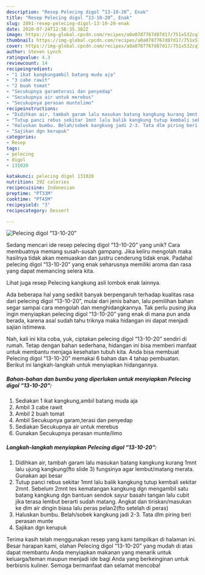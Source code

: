 ```yaml
---
description: "Resep Pelecing digol “13-10-20”, Enak"
title: "Resep Pelecing digol “13-10-20”, Enak"
slug: 2891-resep-pelecing-digol-13-10-20-enak
date: 2020-07-24T12:56:35.382Z
image: https://img-global.cpcdn.com/recipes/a0a0787767d87d17/751x532cq70/pelecing-digol-13-10-20-foto-resep-utama.jpg
thumbnail: https://img-global.cpcdn.com/recipes/a0a0787767d87d17/751x532cq70/pelecing-digol-13-10-20-foto-resep-utama.jpg
cover: https://img-global.cpcdn.com/recipes/a0a0787767d87d17/751x532cq70/pelecing-digol-13-10-20-foto-resep-utama.jpg
author: Steven Lynch
ratingvalue: 4.3
reviewcount: 14
recipeingredient:
- "1 ikat kangkungambil batang muda aja"
- "3 cabe rawit"
- "2 buah tomat"
- "Secukupnya garamterasi dan penyedap"
- "Secukupnya air untuk merebus"
- "Secukupnya perasan muntelimo"
recipeinstructions:
- "Didihkan air, tambah garam lalu masukan batang kangkung kurang 1mnt lalu ujung kangkung(fto slide 3) fungsinya agar lembut/matang merata. Gunakan api besar"
- "Tutup panci rebus sekitar 1mnt lalu balik kangkung tutup kembali sekitar 2mnt. Sebelum 2mnt tes kematangan kangkung dgn mengambil satu batang kangkung dgn bantuan sendok sayur basahi tangan lalu cubit jika terasa lembut berarti sudah matang. Angkat dan tiriskan/masukan ke dlm air dingin biasa lalu peras pelan2(fto setelah di peras)"
- "Haluskan bumbu. Belah/sobek kangkung jadi 2-3. Tata dlm piring beri perasan munte"
- "Sajikan dgn kerupuk"
categories:
- Resep
tags:
- pelecing
- digol
- 131020

katakunci: pelecing digol 131020 
nutrition: 292 calories
recipecuisine: Indonesian
preptime: "PT33M"
cooktime: "PT45M"
recipeyield: "3"
recipecategory: Dessert

---
```



![Pelecing digol “13-10-20”](https://img-global.cpcdn.com/recipes/a0a0787767d87d17/751x532cq70/pelecing-digol-13-10-20-foto-resep-utama.jpg)

Sedang mencari ide resep pelecing digol “13-10-20” yang unik? Cara membuatnya memang susah-susah gampang. Jika keliru mengolah maka hasilnya tidak akan memuaskan dan justru cenderung tidak enak. Padahal pelecing digol “13-10-20” yang enak seharusnya memiliki aroma dan rasa yang dapat memancing selera kita.

Lihat juga resep Pelecing kangkung asli lombok enak lainnya.

Ada beberapa hal yang sedikit banyak berpengaruh terhadap kualitas rasa dari pelecing digol “13-10-20”, mulai dari jenis bahan, lalu pemilihan bahan segar sampai cara mengolah dan menghidangkannya. Tak perlu pusing jika ingin menyiapkan pelecing digol “13-10-20” yang enak di mana pun anda berada, karena asal sudah tahu triknya maka hidangan ini dapat menjadi sajian istimewa.


Nah, kali ini kita coba, yuk, ciptakan pelecing digol “13-10-20” sendiri di rumah. Tetap dengan bahan sederhana, hidangan ini bisa memberi manfaat untuk membantu menjaga kesehatan tubuh kita. Anda bisa membuat Pelecing digol “13-10-20” memakai 6 bahan dan 4 tahap pembuatan. Berikut ini langkah-langkah untuk menyiapkan hidangannya.

<!--inarticleads1-->

##### Bahan-bahan dan bumbu yang diperlukan untuk menyiapkan Pelecing digol “13-10-20”:

1. Sediakan 1 ikat kangkung,ambil batang muda aja
1. Ambil 3 cabe rawit
1. Ambil 2 buah tomat
1. Ambil Secukupnya garam,terasi dan penyedap
1. Sediakan Secukupnya air untuk merebus
1. Gunakan Secukupnya perasan munte/limo




<!--inarticleads2-->

##### Langkah-langkah menyiapkan Pelecing digol “13-10-20”:

1. Didihkan air, tambah garam lalu masukan batang kangkung kurang 1mnt lalu ujung kangkung(fto slide 3) fungsinya agar lembut/matang merata. Gunakan api besar
1. Tutup panci rebus sekitar 1mnt lalu balik kangkung tutup kembali sekitar 2mnt. Sebelum 2mnt tes kematangan kangkung dgn mengambil satu batang kangkung dgn bantuan sendok sayur basahi tangan lalu cubit jika terasa lembut berarti sudah matang. Angkat dan tiriskan/masukan ke dlm air dingin biasa lalu peras pelan2(fto setelah di peras)
1. Haluskan bumbu. Belah/sobek kangkung jadi 2-3. Tata dlm piring beri perasan munte
1. Sajikan dgn kerupuk




Terima kasih telah menggunakan resep yang kami tampilkan di halaman ini. Besar harapan kami, olahan Pelecing digol “13-10-20” yang mudah di atas dapat membantu Anda menyiapkan makanan yang menarik untuk keluarga/teman maupun menjadi ide bagi Anda yang berkeinginan untuk berbisnis kuliner. Semoga bermanfaat dan selamat mencoba!
